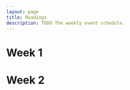 ```yaml
---
layout: page
title: Readings
description: TODO The weekly event schedule.
---
```


# Week 1

# Week 2